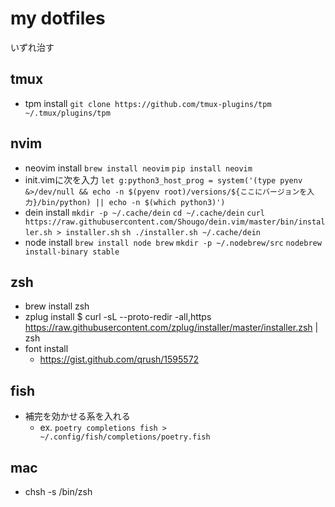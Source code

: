 # my dotfiles
いずれ治す
## tmux
- tpm install
`git clone https://github.com/tmux-plugins/tpm ~/.tmux/plugins/tpm`
## nvim
- neovim install
`brew install neovim`
`pip install neovim`
- init.vimに次を入力
`let g:python3_host_prog = system('(type pyenv &>/dev/null && echo -n $(pyenv root)/versions/${ここにバージョンを入力}/bin/python) || echo -n $(which python3)')`
- dein install
`mkdir -p ~/.cache/dein`
`cd ~/.cache/dein`
`curl https://raw.githubusercontent.com/Shougo/dein.vim/master/bin/installer.sh > installer.sh`
`sh ./installer.sh ~/.cache/dein`
- node install
`brew install node brew`
`mkdir -p ~/.nodebrew/src`
`nodebrew install-binary stable`

## zsh
- brew install zsh
- zplug install
    $ curl -sL --proto-redir -all,https https://raw.githubusercontent.com/zplug/installer/master/installer.zsh | zsh
- font install
  - https://gist.github.com/qrush/1595572

## fish
- 補完を効かせる系を入れる
  - ex. `poetry completions fish > ~/.config/fish/completions/poetry.fish`

## mac
- chsh -s /bin/zsh
